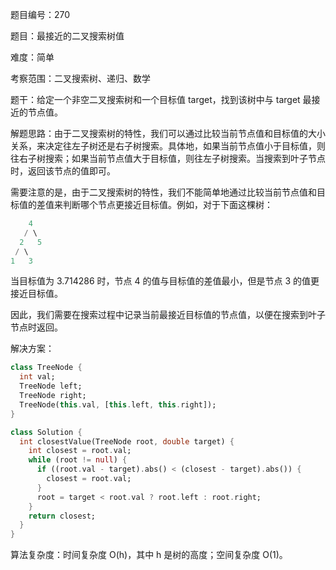题目编号：270

题目：最接近的二叉搜索树值

难度：简单

考察范围：二叉搜索树、递归、数学

题干：给定一个非空二叉搜索树和一个目标值 target，找到该树中与 target 最接近的节点值。

解题思路：由于二叉搜索树的特性，我们可以通过比较当前节点值和目标值的大小关系，来决定往左子树还是右子树搜索。具体地，如果当前节点值小于目标值，则往右子树搜索；如果当前节点值大于目标值，则往左子树搜索。当搜索到叶子节点时，返回该节点的值即可。

需要注意的是，由于二叉搜索树的特性，我们不能简单地通过比较当前节点值和目标值的差值来判断哪个节点更接近目标值。例如，对于下面这棵树：

```dart
    4
   / \
  2   5
 / \
1   3
```

当目标值为 3.714286 时，节点 4 的值与目标值的差值最小，但是节点 3 的值更接近目标值。

因此，我们需要在搜索过程中记录当前最接近目标值的节点值，以便在搜索到叶子节点时返回。

解决方案：

```dart
class TreeNode {
  int val;
  TreeNode left;
  TreeNode right;
  TreeNode(this.val, [this.left, this.right]);
}

class Solution {
  int closestValue(TreeNode root, double target) {
    int closest = root.val;
    while (root != null) {
      if ((root.val - target).abs() < (closest - target).abs()) {
        closest = root.val;
      }
      root = target < root.val ? root.left : root.right;
    }
    return closest;
  }
}
```

算法复杂度：时间复杂度 O(h)，其中 h 是树的高度；空间复杂度 O(1)。
